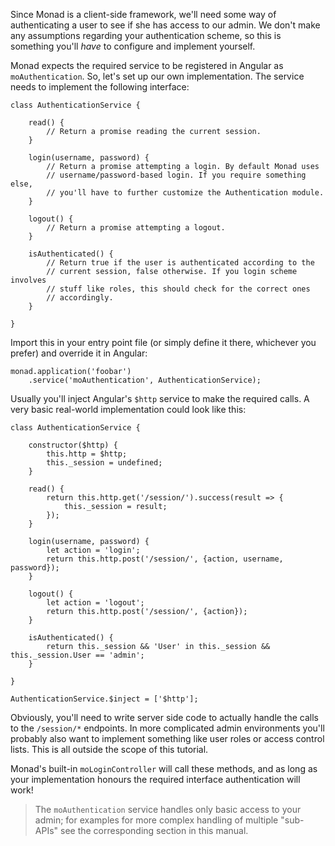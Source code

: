 Since Monad is a client-side framework, we'll need some way of authenticating a
user to see if she has access to our admin. We don't make any assumptions
regarding your authentication scheme, so this is something you'll *have* to
configure and implement yourself.

Monad expects the required service to be registered in Angular as
`moAuthentication`. So, let's set up our own implementation. The
service needs to implement the following interface:

    class AuthenticationService {

        read() {
            // Return a promise reading the current session.
        }
        
        login(username, password) {
            // Return a promise attempting a login. By default Monad uses
            // username/password-based login. If you require something else,
            // you'll have to further customize the Authentication module.
        }
        
        logout() {
            // Return a promise attempting a logout.
        }
        
        isAuthenticated() {
            // Return true if the user is authenticated according to the
            // current session, false otherwise. If you login scheme involves
            // stuff like roles, this should check for the correct ones
            // accordingly.
        }
    
    }

Import this in your entry point file (or simply define it there, whichever you
prefer) and override it in Angular:

    monad.application('foobar')
        .service('moAuthentication', AuthenticationService);

Usually you'll inject Angular's `$http` service to make the required calls. A
very basic real-world implementation could look like this:

    class AuthenticationService {

        constructor($http) {
            this.http = $http;
            this._session = undefined;
        }
        
        read() {
            return this.http.get('/session/').success(result => {
                this._session = result;
            });
        }
        
        login(username, password) {
            let action = 'login';
            return this.http.post('/session/', {action, username, password});
        }
        
        logout() {
            let action = 'logout';
            return this.http.post('/session/', {action});
        }
        
        isAuthenticated() {
            return this._session && 'User' in this._session && this._session.User == 'admin';
        }
    
    }
    
    AuthenticationService.$inject = ['$http'];

Obviously, you'll need to write server side code to actually handle the calls to
the `/session/*` endpoints. In more complicated admin environments you'll
probably also want to implement something like user roles or access control
lists. This is all outside the scope of this tutorial.

Monad's built-in `moLoginController` will call these methods, and as long as
your implementation honours the required interface authentication will work!

> The `moAuthentication` service handles only basic access to your admin; for
> examples for more complex handling of multiple "sub-APIs" see the
> corresponding section in this manual.

